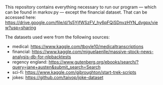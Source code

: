 This repository contains everything necessary to run our program — which can be found in markov.py —  except the financial dataset. That can be accessed here: https://drive.google.com/file/d/1s5YjfWSzFV_hy6pFQiSDnvzHYN_dvgpx/view?usp=sharing

The datasets used were from the following sources:
- medical: https://www.kaggle.com/tboyle10/medicaltranscriptions
- financial: https://www.kaggle.com/miguelaenlle/massive-stock-news-analysis-db-for-nlpbacktests
- regency england: https://www.gutenberg.org/ebooks/search/?query=jane+austen&submit_search=Search
- sci-fi: https://www.kaggle.com/gjbroughton/start-trek-scripts
- jokes: https://github.com/taivop/joke-dataset
